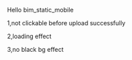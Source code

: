 Hello bim_static_mobile

1,not clickable before upload successfully

2,loading effect

3,no black bg effect